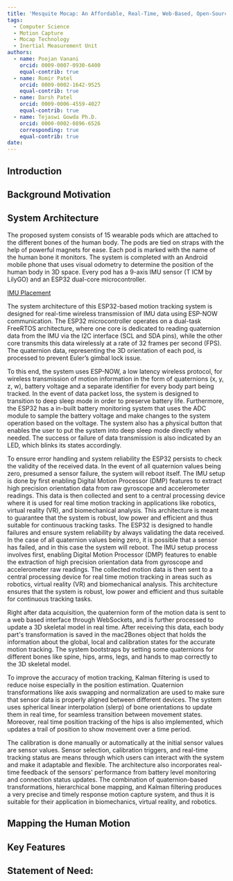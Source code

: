 ```yaml
---
title: 'Mesquite Mocap: An Affordable, Real-Time, Web-Based, Open-Source and Open-Hardware Motion Capture System'
tags:
  - Computer Science
  - Motion Capture
  - Mocap Technology
  - Inertial Measurement Unit
authors:
  - name: Poojan Vanani
    orcid: 0009-0007-0930-6400
    equal-contrib: true
  - name: Romir Patel
    orcid: 0009-0002-1642-9525
    equal-contrib: true
  - name: Darsh Patel
    orcid: 0009-0006-4559-4027
    equal-contrib: true
  - name: Tejaswi Gowda Ph.D.
    orcid: 0000-0002-0896-6526
    corresponding: true
    equal-contrib: true
date: 
---
```



## **Introduction**
 




## **Background Motivation**


## **System Architecture**

The proposed system consists of 15 wearable pods which are attached to the different bones of the human  body. The pods are tied on straps with the help of powerful magnets for ease. Each pod is  marked with the name of the human bone it monitors. The system is completed with an Android mobile phone  that uses visual odometry to determine the position of the human body in 3D space. Every  pod has a 9-axis IMU sensor (T ICM by LilyGO) and an  ESP32 dual-core microcontroller.

[IMU Placement](assets/images/15-imu-shown.png)

The system architecture of this ESP32-based motion tracking system is designed for real-time wireless transmission of IMU data using ESP-NOW communication. The ESP32 microcontroller operates on a dual-task FreeRTOS architecture, where one core is dedicated to reading quaternion data from the IMU via the I2C interface (SCL and SDA pins), while the other core transmits this data wirelessly at a rate of 32 frames per second (FPS). The quaternion data, representing the 3D orientation of each pod, is processed to prevent Euler’s gimbal lock issue.

To this end, the system uses ESP-NOW, a low latency wireless protocol, for wireless  transmission of motion information in the form of quaternions (x, y, z, w),  battery voltage and a separate identifier for every body part being tracked. In the event of data packet  loss, the system is designed to transition to deep sleep mode in order to preserve battery life. Furthermore,  the ESP32 has a in-built battery monitoring system that uses the ADC module to sample the battery voltage  and make changes to the system operation based on the voltage. The system also has a physical button that  enables the user to put the system into deep sleep mode directly when needed. The success or failure of  data transmission is also indicated by an LED, which blinks its states accordingly.

To ensure error handling and system reliability the ESP32 persists to check the validity of the received  data. In the event of all quaternion values being zero, presumed a sensor failure, the system will reboot  itself. The IMU setup is done by first enabling Digital Motion Processor (DMP) features to  extract high precision orientation data from raw gyroscope and accelerometer readings. This data is then collected and sent  to a central processing device where it is used for real time motion tracking in applications like robotics, virtual  reality (VR), and biomechanical analysis. This architecture is meant to guarantee that the system is  robust, low power and efficient and thus suitable for continuous tracking tasks.        The ESP32 is designed  to handle failures and ensure system reliability by always validating the data received. In the case of all quaternion  values being zero, it is possible that a sensor has failed, and in this case the system will  reboot. The IMU setup process involves first, enabling Digital Motion Processor (DMP) features to  enable the extraction of high precision orientation data from gyroscope and accelerometer raw readings. The collected motion data  is then sent to a central processing device for real time motion tracking in areas such as robotics, virtual  reality (VR) and biomechanical analysis. This architecture ensures that the system is robust, low  power and efficient and thus suitable for continuous tracking tasks.

Right after data acquisition, the quaternion form of the motion data is sent to a web based interface  through WebSockets, and is further processed to update a 3D skeletal model in real  time. After receiving this data, each body part's transformation is saved in the mac2Bones object  that holds the information about the global, local and calibration states for the accurate motion tracking. The system  bootstraps by setting some quaternions for different bones like spine, hips, arms,  legs, and hands to map correctly to the 3D skeletal model.

To improve the accuracy of motion tracking, Kalman filtering is used to reduce noise especially in the  position estimation. Quaternion transformations like axis swapping and normalization are used to make sure that sensor data is properly  aligned between different devices. The system uses spherical linear interpolation (slerp) of bone orientations to  update them in real time, for seamless transition between movement states. Moreover, real time position tracking of  the hips is also implemented, which updates a trail of position to show movement over a time  period.

The calibration is done manually or automatically at the initial sensor values are sensor values. Sensor selection,  calibration triggers, and real-time tracking status are means through which users can interact with the system and make  it adaptable and flexible. The architecture also incorporates real-time feedback of the sensors' performance from battery level  monitoring and connection status updates. The combination of quaternion-based transformations, hierarchical bone mapping, and Kalman  filtering produces a very precise and timely response motion capture system, and thus it is suitable for their application  in biomechanics, virtual reality, and robotics.




## **Mapping the Human Motion**



## **Key Features**
 

## **Statement of Need:**


